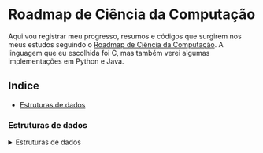 # Roadmap de Ciência da Computação

Aqui vou registrar meu progresso, resumos e códigos que surgirem nos meus estudos seguindo o [Roadmap de Ciência da Computação](https://roadmap.sh/computer-science). A linguagem que eu escolhida foi C, mas também verei algumas implementações em Python e Java.

## Indice

- [Estruturas de dados](#estruturas-de-dados)

### Estruturas de dados

<details>
<summary>Estruturas de dados</summary>

### Checklist

- [x] [Vetores](./Data%20Structures/implementacoes/vetor.c)
- [ ] Listas encadeadas
  - [ ] Listas simplesmente encadeadas
  - [ ] Listas duplamente encadeadas
- [ ] Pilha
- [ ] Fila
- [ ] Hash table
- [ ] Árvores
  - [ ] Árvore binária
  - [ ] Árvore binária de busca
  - [ ] Árvore binária completa
  - [ ] Árvore balanceada
  - [ ] Árvore não balanceada
</details>
